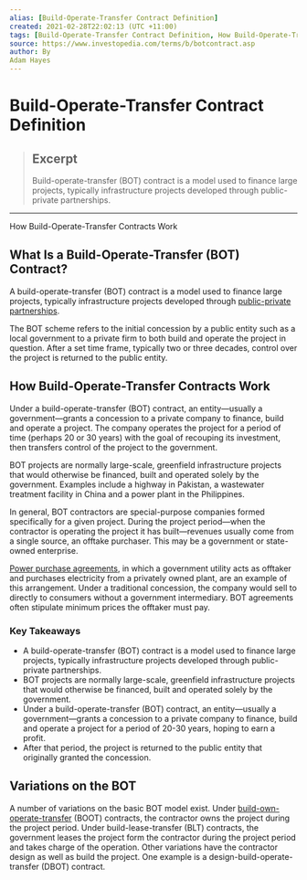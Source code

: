 ```yaml
---
alias: [Build-Operate-Transfer Contract Definition]
created: 2021-02-28T22:02:13 (UTC +11:00)
tags: [Build-Operate-Transfer Contract Definition, How Build-Operate-Transfer Contracts Work]
source: https://www.investopedia.com/terms/b/botcontract.asp
author: By
Adam Hayes
---
```


# Build-Operate-Transfer Contract Definition

> ## Excerpt
> Build-operate-transfer (BOT) contract is a model used to finance large projects, typically infrastructure projects developed through public-private partnerships.

---

How Build-Operate-Transfer Contracts Work
## What Is a Build-Operate-Transfer (BOT) Contract?

A build-operate-transfer (BOT) contract is a model used to finance large projects, typically infrastructure projects developed through [public-private partnerships](https://www.investopedia.com/terms/p/public-private-partnerships.asp).

The BOT scheme refers to the initial concession by a public entity such as a local government to a private firm to both build and operate the project in question. After a set time frame, typically two or three decades, control over the project is returned to the public entity.

## How Build-Operate-Transfer Contracts Work

Under a build-operate-transfer (BOT) contract, an entity—usually a government—grants a concession to a private company to finance, build and operate a project. The company operates the project for a period of time (perhaps 20 or 30 years) with the goal of recouping its investment, then transfers control of the project to the government.

BOT projects are normally large-scale, greenfield infrastructure projects that would otherwise be financed, built and operated solely by the government. Examples include a highway in Pakistan, a wastewater treatment facility in China and a power plant in the Philippines.

In general, BOT contractors are special-purpose companies formed specifically for a given project. During the project period—when the contractor is operating the project it has built—revenues usually come from a single source, an offtake purchaser. This may be a government or state-owned enterprise.

[Power purchase agreements](https://www.investopedia.com/ask/answers/071415/what-does-power-purchase-agreement-ppa-mean-utilities-sector.asp), in which a government utility acts as offtaker and purchases electricity from a privately owned plant, are an example of this arrangement. Under a traditional concession, the company would sell to directly to consumers without a government intermediary. BOT agreements often stipulate minimum prices the offtaker must pay.

### Key Takeaways

-   A build-operate-transfer (BOT) contract is a model used to finance large projects, typically infrastructure projects developed through public-private partnerships. 
-   BOT projects are normally large-scale, greenfield infrastructure projects that would otherwise be financed, built and operated solely by the government.
-   Under a build-operate-transfer (BOT) contract, an entity—usually a government—grants a concession to a private company to finance, build and operate a project for a period of 20-30 years, hoping to earn a profit.
-   After that period, the project is returned to the public entity that originally granted the concession.

## Variations on the BOT

A number of variations on the basic BOT model exist. Under [build-own-operate-transfer](https://www.investopedia.com/articles/personal-finance/091114/build-your-own-retirement-plan.asp) (BOOT) contracts, the contractor owns the project during the project period. Under build-lease-transfer (BLT) contracts, the government leases the project form the contractor during the project period and takes charge of the operation. Other variations have the contractor design as well as build the project. One example is a design-build-operate-transfer (DBOT) contract.
